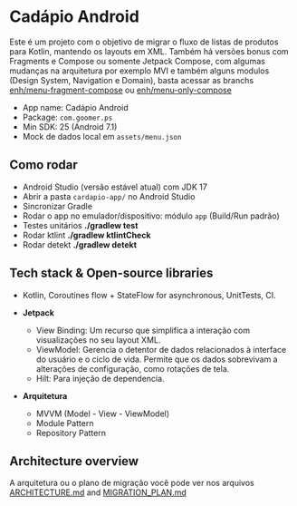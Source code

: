 # Cadápio Android

Este é um projeto com o objetivo de migrar o fluxo de listas de produtos para Kotlin, mantendo os layouts em XML.
Também há versões bonus com Fragments e Compose ou somente Jetpack Compose, com algumas mudanças na arquitetura por exemplo MVI e também alguns modulos (Design System, Navigation e Domain), basta acessar as branchs [enh/menu-fragment-compose](https://github.com/Jvrni/job-dev-android-legacy-migration/tree/enh/menu-fragment-compose) ou [enh/menu-only-compose](https://github.com/Jvrni/job-dev-android-legacy-migration/tree/enh/menu-only-compose)

- App name: Cadápio Android
- Package: `com.goomer.ps`
- Min SDK: 25 (Android 7.1)
- Mock de dados local em `assets/menu.json`

## Como rodar
- Android Studio (versão estável atual) com JDK 17
- Abrir a pasta `cardapio-app/` no Android Studio
- Sincronizar Gradle
- Rodar o app no emulador/dispositivo: módulo `app` (Build/Run padrão)
- Testes unitários **./gradlew test**
- Rodar ktlint **./gradlew ktlintCheck**
- Rodar detekt **./gradlew detekt**

## Tech stack & Open-source libraries
- Kotlin, Coroutines flow + StateFlow for asynchronous, UnitTests, CI.

- **Jetpack**
    - View Binding: Um recurso que simplifica a interação com visualizações no seu layout XML.
    - ViewModel: Gerencia o detentor de dados relacionados à interface do usuário e o ciclo de vida. Permite que os dados sobrevivam a alterações de configuração, como rotações de tela.
    - Hilt: Para injeção de dependencia.

- **Arquitetura**
    - MVVM (Model - View - ViewModel)
    - Module Pattern
    - Repository Pattern
  
## Architecture overview

A arquitetura ou o plano de migração você pode ver nos arquivos [ARCHITECTURE.md](https://github.com/Jvrni/job-dev-android-legacy-migration/blob/enh/menu/ARCHITECTURE.md) and [MIGRATION_PLAN.md](https://github.com/Jvrni/job-dev-android-legacy-migration/blob/enh/menu/MIGRATION_PLAN.md)
